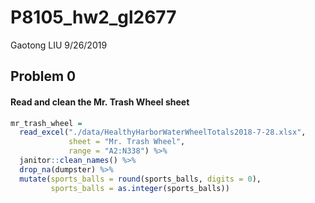 P8105\_hw2\_gl2677
================
Gaotong LIU
9/26/2019

## Problem 0

#### Read and clean the Mr. Trash Wheel sheet

``` r
mr_trash_wheel = 
  read_excel("./data/HealthyHarborWaterWheelTotals2018-7-28.xlsx",
             sheet = "Mr. Trash Wheel",
             range = "A2:N338") %>% 
  janitor::clean_names() %>%
  drop_na(dumpster) %>% 
  mutate(sports_balls = round(sports_balls, digits = 0),
         sports_balls = as.integer(sports_balls)) 
```
